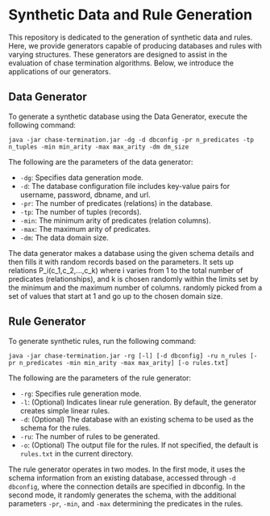 # Synthetic Data and Rule Generation

This repository is dedicated to the generation of synthetic data and rules. Here, we provide generators capable of producing databases and rules with varying structures. These generators are designed to assist in the evaluation of chase termination algorithms. Below, we introduce the applications of our generators.

## Data Generator

To generate a synthetic database using the Data Generator, execute the following command:

```
java -jar chase-termination.jar -dg -d dbconfig -pr n_predicates -tp n_tuples -min min_arity -max max_arity -dm dm_size
```


The following are the parameters of the data generator:
- `-dg`: Specifies data generation mode.
- `-d`: The database configuration file includes key-value pairs for username, password, dbname, and url.
- `-pr`: The number of predicates (relations) in the database.
- `-tp`: The number of tuples (records).
- `-min`: The minimum arity of predicates (relation columns).
- `-max`: The maximum arity of predicates.
- `-dm`: The data domain size.

The data generator makes a database using the given schema details and then fills it with random records based on the parameters. It sets up relations P_i(c_1,c_2,...,c_k) where i varies from 1 to the total number of predicates (relationships), and k is chosen randomly within the limits set by the minimum and the maximum number of columns. randomly picked from a set of values that start at 1 and go up to the chosen domain size.

## Rule Generator

To generate synthetic rules, run the following command:

```
java -jar chase-termination.jar -rg [-l] [-d dbconfig] -ru n_rules [-pr n_predicates -min min_arity -max max_arity] [-o rules.txt]
```

The following are the parameters of the rule generator:
- `-rg`: Specifies rule generation mode.
- `-l`: (Optional) Indicates linear rule generation. By default, the generator creates simple linear rules.  
- `-d`: (Optional) The database with an existing schema to be used as the schema for the rules.
- `-ru`: The number of rules to be generated.
- `-o`: (Optional) The output file for the rules. If not specified, the default is `rules.txt` in the current directory.

The rule generator operates in two modes. In the first mode, it uses the schema information from an existing database, accessed through `-d dbconfig`, where the connection details are specified in dbconfig. In the second mode, it randomly generates the schema, with the additional parameters `-pr`, `-min`, and `-max` determining the predicates in the rules. 
